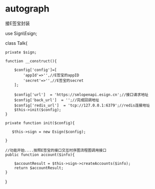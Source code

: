 # autograph
接E签宝封装

   use Sign\Esign;
   
   class Talk{

    private $sign;

    function __construct(){

        $config['config']=[
            'appId'=>'',//E签宝的appID 
            'secret'=>'',//E签宝的secret 
        ];

        $config['url']  = 'https://smlopenapi.esign.cn';//接口请求地址
        $config['back_url']  = '';//完成回调地址
        $config['redis_url']  = 'tcp://127.0.0.1:6379';//redis连接地址
        $this->init($config);
    }

    private function init($config){

       $this->sign = new Esign($config);

    }
    
    //功能开始....按照E签宝的接口交互时序图流程图调用接口
    public function account($info){

        $accountResult = $this->sign->createAccounts($info);
        return $accountResult;
    }


}
